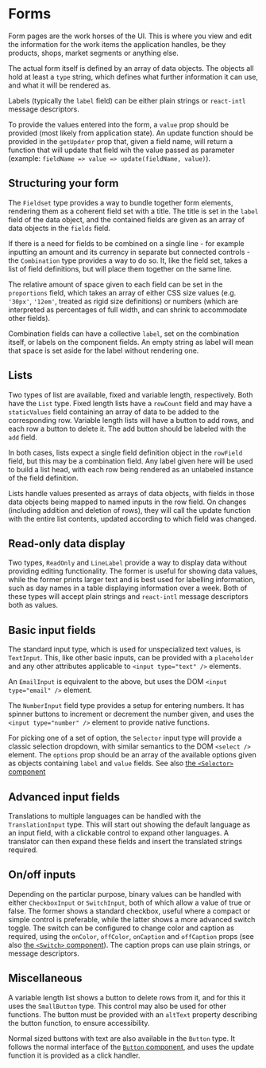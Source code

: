 # Forms

Form pages are the work horses of the UI. This is where you view and edit the information for the work items the application handles, be they products, shops, market segments or anything else.

The actual form itself is defined by an array of data objects. The objects all hold at least a `type` string, which defines what further information it can use, and what it will be rendered as.

Labels (typically the `label` field) can be either plain strings or `react-intl` message descriptors.

To provide the values entered into the form, a `value` prop should be provided (most likely from application state). An update function should be provided in the `getUpdater` prop that, given a field name, will return a function that will update that field wih the value passed as parameter (example: `fieldName => value => update(fieldName, value)`).

## Structuring your form

The `Fieldset` type provides a way to bundle together form elements, rendering them as a coherent field set with a title. The title is set in the `label` field of the data object, and the contained fields are given as an array of data objects in the `fields` field.

If there is a need for fields to be combined on a single line - for example inputting an amount and its currency in separate but connected controls - the `Combination` type provides a way to do so. It, like the field set, takes a list of field definitions, but will place them together on the same line.

The relative amount of space given to each field can be set in the `proportions` field, which takes an array of either CSS size values (e.g. `'30px'`, `'12em'`, treated as rigid size definitions) or numbers (which are interpreted as percentages of full width, and can shrink to accommodate other fields).

Combination fields can have a collective `label`, set on the combination itself, or labels on the component fields. An empty string as label will mean that space is set aside for the label without rendering one.

## Lists

Two types of list are available, fixed and variable length, respectively. Both have the `List` type. Fixed length lists have a `rowCount` field and may have a `staticValues` field containing an array of data to be added to the corresponding row. Variable length lists will have a button to add rows, and each row a button to delete it. The add button should be labeled with the `add` field.

In both cases, lists expect a single field definition object in the `rowField` field, but this may be a combination field. Any label given here will be used to build a list head, with each row being rendered as an unlabeled instance of the field definition.

Lists handle values presented as arrays of data objects, with fields in those data objects being mapped to named inputs in the row field. On changes (including addition and deletion of rows), they will call the update function with the entire list contents, updated according to which field was changed.

## Read-only data display

Two types, `ReadOnly` and `LineLabel` provide a way to display data without providing editing functionality. The former is useful for showing data values, while the former prints larger text and is best used for labelling information, such as day names in a table displaying information over a week. Both of these types will accept plain strings and `react-intl` message descriptors both as values.

## Basic input fields

The standard input type, which is used for unspecialized text values, is `TextInput`. This, like other basic inputs, can be provided with a `placeholder` and any other attributes applicable to `<input type="text" />` elements.

An `EmailInput` is equivalent to the above, but uses the DOM `<input type="email" />` element. <!-- Additional field types for url, tel, etc.? -->

The `NumberInput` field type provides a setup for entering numbers. It has spinner buttons to increment or decrement the number given, and uses the `<input type="number" />` element to provide native functions.

For picking one of a set of option, the `Selector` input type will provide a classic selection dropdown, with similar semantics to the DOM `<select />` element. The `options` prop should be an array of the available options given as objects containing `label` and `value` fields. See also [the `<Selector>` component](components.md#selector)

## Advanced input fields

<!-- DateInput, awaits finalized function -->
<!-- TimeInput, awaits finalized function -->

Translations to multiple languages can be handled with the `TranslationInput` type. This will start out showing the default language as an input field, with a clickable control to expand other languages. A translator can then expand these fields and insert the translated strings required.

## On/off inputs

Depending on the particlar purpose, binary values can be handled with either `CheckboxInput` or `SwitchInput`, both of which allow a value of true or false. The former shows a standard checkbox, useful where a compact or simple control is preferable, while the latter shows a more advanced switch toggle. The switch can be configured to change color and caption as required, using the `onColor`, `offColor`, `onCaption` and `offCaption` props (see also [the `<Switch>` component](components.md#switch)). The caption props can use plain strings, or message descriptors.

## Miscellaneous

A variable length list shows a button to delete rows from it, and for this it uses the `SmallButton` type. This control may also be used for other functions. The button must be provided with an `altText` property describing the button function, to ensure accessibility.

Normal sized buttons with text are also available in the `Button` type. It follows the normal interface of the [`Button` component](components.md#Button), and uses the update function it is provided as a click handler.
